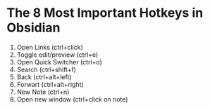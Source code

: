 # The 8 Most Important Hotkeys in Obsidian
1. Open Links (ctrl+click)
2. Toggle edit/preview (ctrl+e)
3. Open Quick Switcher (ctrl+o)
4. Search (ctrl+shift+f)
5. Back (ctrl+alt+left)
6. Forwart (ctrl+alt+right)
7. New Note (ctrl+n)
8. Open new window (ctrl+click on note)